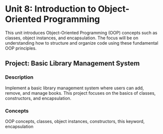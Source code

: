 # Unit 8: Introduction to Object-Oriented Programming

This unit introduces Object-Oriented Programming (OOP) concepts such as classes, object instances, and encapsulation. The focus will be on understanding how to structure and organize code using these fundamental OOP principles.

## Project: Basic Library Management System

### Description
Implement a basic library management system where users can add, remove, and manage books. This project focuses on the basics of classes, constructors, and encapsulation.
### Concepts
OOP concepts, classes, object instances, constructors, this keyword, encapsulation 